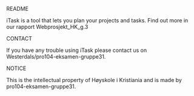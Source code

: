 
README

iTask is a tool that lets you plan your projects and tasks. 
Find out more in our rapport Webprosjekt_HK_g.3


CONTACT

If you have any trouble using iTask please contact us on 
Westerdals/pro104-eksamen-gruppe31. 


NOTICE

This is the intellectual property of Høyskole i Kristiania
and is made by pro104-eksamen-gruppe31. 
